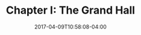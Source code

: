 ---
date: 2017-04-09T10:58:08-04:00
description: "The Grand Hall"
featured_image: "/images/Pope-Edouard-de-Beaumont-1844.jpg"
tags: ["scene"]
title: "Chapter I: The Grand Hall"
---